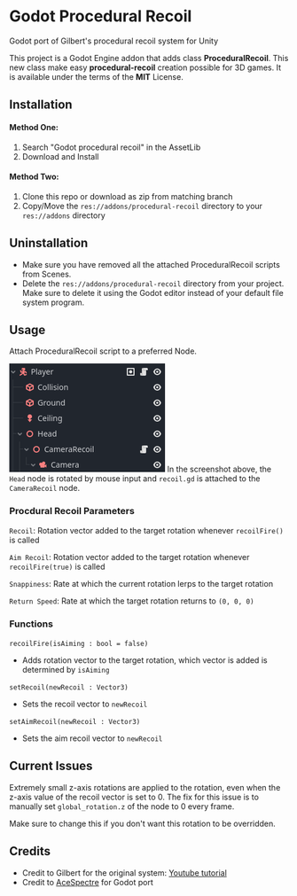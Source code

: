 # Godot Procedural Recoil

Godot port of Gilbert's procedural recoil system for Unity

This project is a Godot Engine addon that adds class **ProceduralRecoil**. This new class make easy **procedural-recoil** creation possible for 3D games. It is available under the terms of the **MIT** License.

## Installation
#### Method One:
1. Search "Godot procedural recoil" in the AssetLib
2. Download and Install

#### Method Two:
1. Clone this repo or download as zip from matching branch
2. Copy/Move the `res://addons/procedural-recoil` directory to your `res://addons` directory

## Uninstallation
- Make sure you have removed all the attached ProceduralRecoil scripts from Scenes.
- Delete the `res://addons/procedural-recoil` directory from your project. Make sure to delete it using the Godot editor instead of your default file system program.


## Usage
Attach ProceduralRecoil script to a preferred Node.

![Scene Hierarchy of the player](https://github.com/vi4hu/godot-procedural-recoil/blob/main/scene-heirarchy.png)
In the screenshot above, the `Head` node is rotated by mouse input and `recoil.gd` is attached to the `CameraRecoil` node.

### Procdural Recoil Parameters
`Recoil`: Rotation vector added to the target rotation whenever `recoilFire()` is called

`Aim Recoil`: Rotation vector added to the target rotation whenever `recoilFire(true)` is called

`Snappiness`: Rate at which the current rotation lerps to the target rotation

`Return Speed`: Rate at which the target rotation returns to `(0, 0, 0)`

### Functions

`recoilFire(isAiming : bool = false)`
  
- Adds rotation vector to the target rotation, which vector is added is determined by `isAiming`

`setRecoil(newRecoil : Vector3)`
  
- Sets the recoil vector to `newRecoil`

`setAimRecoil(newRecoil : Vector3)`
  
- Sets the aim recoil vector to `newRecoil`

## Current Issues

Extremely small z-axis rotations are applied to the rotation, even when the z-axis value of the recoil vector is set to 0. The fix for this issue is to manually set `global_rotation.z` of the node to 0 every frame.

Make sure to change this if you don't want this rotation to be overridden.


## Credits
- Credit to Gilbert for the original system: [Youtube tutorial](https://www.youtube.com/watch?v=geieixA4Mqc)
- Credit to [AceSpectre](https://github.com/AceSpectre) for Godot port
